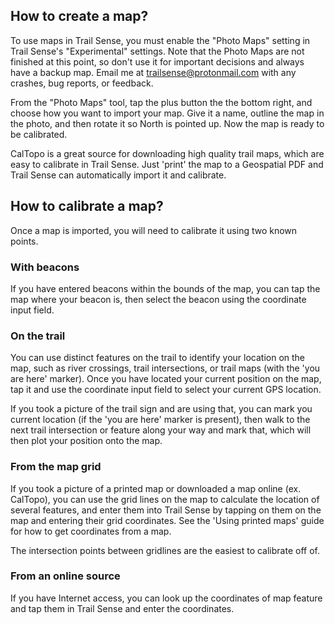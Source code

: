 ## How to create a map?

To use maps in Trail Sense, you must enable the "Photo Maps" setting in Trail Sense's "Experimental" settings. Note that the Photo Maps are not finished at this point, so don't use it for important decisions and always have a backup map. Email me at trailsense@protonmail.com with any crashes, bug reports, or feedback.

From the "Photo Maps" tool, tap the plus button the the bottom right, and choose how you want to import your map. Give it a name, outline the map in the photo, and then rotate it so North is pointed up. Now the map is ready to be calibrated.

CalTopo is a great source for downloading high quality trail maps, which are easy to calibrate in Trail Sense. Just 'print' the map to a Geospatial PDF and Trail Sense can automatically import it and calibrate.

## How to calibrate a map?

Once a map is imported, you will need to calibrate it using two known points.

### With beacons

If you have entered beacons within the bounds of the map, you can tap the map where your beacon is, then select the beacon using the coordinate input field.

### On the trail

You can use distinct features on the trail to identify your location on the map, such as river crossings, trail intersections, or trail maps (with the 'you are here' marker). Once you have located your current position on the map, tap it and use the coordinate input field to select your current GPS location.

If you took a picture of the trail sign and are using that, you can mark you current location (if the 'you are here' marker is present), then walk to the next trail intersection or feature along your way and mark that, which will then plot your position onto the map.

### From the map grid

If you took a picture of a printed map or downloaded a map online (ex. CalTopo), you can use the grid lines on the map to calculate the location of several features, and enter them into Trail Sense by tapping on them on the map and entering their grid coordinates. See the 'Using printed maps' guide for how to get coordinates from a map.

The intersection points between gridlines are the easiest to calibrate off of.

### From an online source

If you have Internet access, you can look up the coordinates of map feature and tap them in Trail Sense and enter the coordinates.
